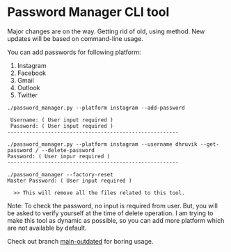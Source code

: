# Password Manager CLI tool

Major changes are on the way. Getting rid of old, using method. 
New updates will be based on command-line usage.

You can add passwords for following platform:
1. Instagram
2. Facebook
3. Gmail
4. Outlook
5. Twitter

```
./password_manager.py --platform instagram --add-password

 Username: ( User input required )
 Password: ( User input required )
-------------------------------------------------------

./password_manager.py --platform instagram --username dhruvik --get-password / --delete-password
Password: ( User inpur required )
-------------------------------------------------------

./password_manager --factory-reset
Master Password: ( User input required )
  
  >> This will remove all the files related to this tool.
```

Note: 
To check the password, no input is required from user. But, you will be asked to verify yourself at the time of delete operation. I am trying to make this tool as dynamic as possible, so you can add more platform which are not available by default.

Check out branch [main-outdated](https://github.com/dhruvikmevada/password_manager/tree/main-outdated) for boring usage.
